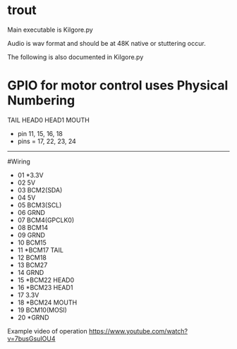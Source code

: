 # trout

Main executable is Kilgore.py

Audio is wav format and should be at 48K native or stuttering occur.

The following is also documented in Kilgore.py

# GPIO for motor control uses Physical Numbering

TAIL HEAD0 HEAD1 MOUTH
- pin    11, 15, 16, 18
- pins = 17, 22, 23, 24
-----------------------------------
#Wiring
- 01 *3.3V
- 02 5V
- 03 BCM2(SDA)
- 04 5V
- 05 BCM3(SCL)
- 06 GRND
- 07 BCM4(GPCLK0)
- 08 BCM14
- 09 GRND
- 10 BCM15
- 11 *BCM17 TAIL
- 12 BCM18
- 13 BCM27
- 14 GRND
- 15 *BCM22 HEAD0
- 16 *BCM23 HEAD1
- 17 3.3V
- 18 *BCM24 MOUTH
- 19 BCM10(MOSI)
- 20 *GRND


Example video of operation
https://www.youtube.com/watch?v=7busGsuIOU4
